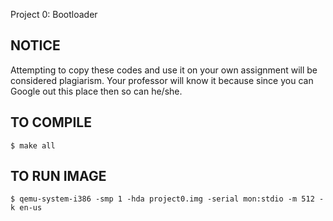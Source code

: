 Project 0: Bootloader

## NOTICE
Attempting to copy these codes and use it on your own assignment will be considered plagiarism. Your professor will know it because since you can Google out this place then so can he/she.


## TO COMPILE
```
$ make all
```

## TO RUN IMAGE
```
$ qemu-system-i386 -smp 1 -hda project0.img -serial mon:stdio -m 512 -k en-us
```
